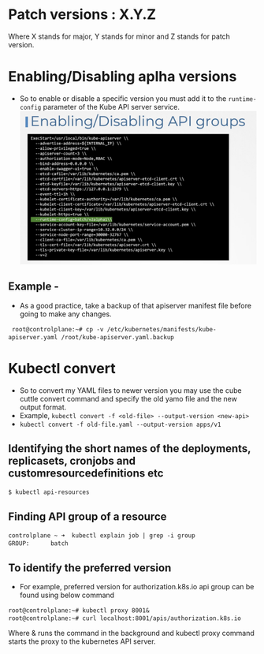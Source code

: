 # Patch versions : X.Y.Z
Where X stands for major, Y stands for minor and Z stands for patch version.

# Enabling/Disabling aplha versions
- So to enable or disable a specific version you must add it to the `runtime-config` parameter of the Kube API server service.
![2fe3def1778c043c4ca91dfcd57e7c98.png](../_resources/2fe3def1778c043c4ca91dfcd57e7c98.png)
## Example -
- As a good practice, take a backup of that apiserver manifest file before going to make any changes.
```
 root@controlplane:~# cp -v /etc/kubernetes/manifests/kube-apiserver.yaml /root/kube-apiserver.yaml.backup 
```

# Kubectl convert
- So to convert my YAML files to newer version you may use the cube cuttle convert command and specify the old yamo file and the new output format.
- Example, `kubectl convert -f <old-file> --output-version <new-api>`
- `kubectl convert -f old-file.yaml --output-version apps/v1`


## Identifying the short names of the deployments, replicasets, cronjobs and customresourcedefinitions etc
```
$ kubectl api-resources
```

## Finding API group of a resource
```
controlplane ~ ➜  kubectl explain job | grep -i group
GROUP:      batch
```

## To identify the preferred version
- For example, preferred version for authorization.k8s.io api group can be found using below command
```
root@controlplane:~# kubectl proxy 8001&
root@controlplane:~# curl localhost:8001/apis/authorization.k8s.io
```
Where & runs the command in the background and kubectl proxy command starts the proxy to the kubernetes API server.